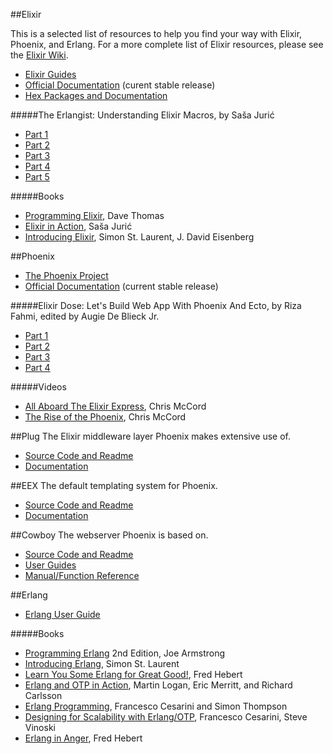 ##Elixir

This is a selected list of resources to help you find your way with Elixir, Phoenix, and Erlang. For a more complete list of Elixir resources, please see the <a href="https://github.com/elixir-lang/elixir/wiki">Elixir Wiki</a>.

- <a href="http://elixir-lang.org/getting_started/1.html">Elixir Guides</a>
- <a href="http://elixir-lang.org/docs/stable/elixir/">Official Documentation</a> (curent stable release)
- <a href="https://hex.pm/">Hex Packages and Documentation</a>

#####The Erlangist: Understanding Elixir Macros, by Saša Jurić
  - <a href="http://www.theerlangelist.com/2014/06/understanding-elixir-macros-part-1.html">Part 1</a>
  - <a href="http://www.theerlangelist.com/2014/06/understanding-elixir-macros-part-2.html">Part 2</a>
  - <a href="http://www.theerlangelist.com/2014/06/understanding-elixir-macros-part-3.html">Part 3</a>
  - <a href="http://www.theerlangelist.com/2014/06/understanding-elixir-macros-part-4.html">Part 4</a>
  - <a href="http://www.theerlangelist.com/2014/06/understanding-elixir-macros-part-5.html">Part 5</a>

#####Books
  - <a href="http://pragprog.com/book/elixir/programming-elixir">Programming Elixir</a>, Dave Thomas
  - <a href="http://www.manning.com/juric/">Elixir in Action</a>, Saša Jurić
  - <a href="http://shop.oreilly.com/product/0636920030584.do">Introducing Elixir</a>, Simon St. Laurent, J. David Eisenberg

##Phoenix
- <a href="https://github.com/phoenixframework/phoenix">The Phoenix Project</a>
- <a href="http://api.phoenixframework.org/">Official Documentation</a> (current stable release)

#####Elixir Dose: Let's Build Web App With Phoenix And Ecto, by Riza Fahmi, edited by Augie De Blieck Jr.
  - <a href="http://elixirdose.com/post/lets-build-web-app-with-phoenix-and-ecto">Part 1</a>
  - <a href="http://elixirdose.com/post/phoenix-ecto-and-jobs-portal-project-part-2">Part 2</a>
  - <a href="http://elixirdose.com/post/phoenix-ecto-and-jobs-portal-project-part-3">Part 3</a>
  - <a href="http://elixirdose.com/post/phoenix-part-4-registration-and-login">Part 4</a>

#####Videos
  - <a href="http://www.confreaks.com/videos/3488-railsconf-workshop-all-aboard-the-elixir-expresse">All Aboard The Elixir Express</a>, Chris McCord
  - <a href="http://www.confreaks.com/videos/4132-elixirconf2014-rise-of-the-phoenix-building-an-elixir-web-framework">The Rise of the Phoenix</a>, Chris McCord

##Plug
  The Elixir middleware layer Phoenix makes extensive use of.
  - <a href="https://github.com/elixir-lang/plug">Source Code and Readme</a>
  - <a href="http://hexdocs.pm/plug/0.8.1/">Documentation</a>

##EEX
  The default templating system for Phoenix.
  - <a href="https://github.com/elixir-lang/elixir">Source Code and Readme</a>
  - <a href="http://elixir-lang.org/docs/stable/eex/">Documentation</a>

##Cowboy
  The webserver Phoenix is based on.
  - <a href="https://github.com/ninenines/cowboy">Source Code and Readme</a>
  - <a href="http://ninenines.eu/docs/en/cowboy/1.0/guide/">User Guides</a>
  - <a href="http://ninenines.eu/docs/en/cowboy/1.0/manual/">Manual/Function Reference</a>

##Erlang
- <a href="http://www.erlang.org/doc/getting_started/users_guide.html">Erlang User Guide</a>

#####Books
- <a href="http://pragprog.com/book/jaerlang2/programming-erlang">Programming Erlang</a> 2nd Edition, Joe Armstrong
- <a href="http://shop.oreilly.com/product/0636920025818.do">Introducing Erlang</a>, Simon St. Laurent
- <a href="http://www.nostarch.com/erlang">Learn You Some Erlang for Great Good!</a>, Fred Hebert
- <a href="http://www.manning.com/logan/">Erlang and OTP in Action</a>, Martin Logan, Eric Merritt, and Richard Carlsson
- <a href="http://shop.oreilly.com/product/9780596518189.do">Erlang Programming</a>, Francesco Cesarini and Simon Thompson
- <a href="http://shop.oreilly.com/product/0636920024149.do">Designing for Scalability with Erlang/OTP</a>, Francesco Cesarini, Steve Vinoski
- <a href="http://www.erlang-in-anger.com/">Erlang in Anger</a>, Fred Hebert
